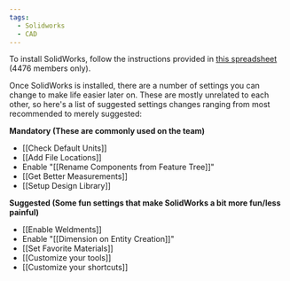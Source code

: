 ```yaml
---
tags:
  - Solidworks
  - CAD
---
```

To install SolidWorks, follow the instructions provided in [this spreadsheet](https://docs.google.com/spreadsheets/d/1AAJ7ueWqx_pui89ytcHOLbipR8hLAZMzIT-uO9koAL8/edit#gid=0) (4476 members only).

Once SolidWorks is installed, there are a number of settings you can change to make life easier later on. These are mostly unrelated to each other, so here's a list of suggested settings changes ranging from most recommended to merely suggested:

**Mandatory (These are commonly used on the team)**
- [[Check Default Units]]
- [[Add File Locations]]
- Enable "[[Rename Components from Feature Tree]]"
- [[Get Better Measurements]]
- [[Setup Design Library]]

**Suggested (Some fun settings that make SolidWorks a bit more fun/less painful)**
- [[Enable Weldments]]
- Enable "[[Dimension on Entity Creation]]"
- [[Set Favorite Materials]]
- [[Customize your tools]]
- [[Customize your shortcuts]]